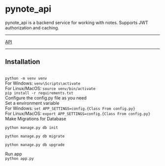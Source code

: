 <h1>pynote_api</h1>
pynote_api is a backend service for working with notes.
Supports JWT authorization and caching.
<hr>
<a href="https://www.notion.so/mikhailkhmel/9513e80fa21248a798c8db4be443ccb7?v=f7066966ff9442588ec5b0726b65b034">API</a>
<hr>
<h2>Installation</h2><br>
<code>python -m venv venv</code><br>
For Windows: <code>venv\Scripts\activate</code><br>
For Linux/MacOS: <code>source venv/bin/activate</code><br>
<code>pip install -r requirements.txt</code><br>
Configure the config.py file as you need<br>
Set a environment variable<br>
For Windows: <code>set APP_SETTINGS=config.{Class From config.py}</code><br>
For Linux/MacOS: <code>export APP_SETTINGS=config.{Class From config.py}</code><br>
Make Migrations for Database <br>
<code>
python manage.py db init <br>
python manage.py db migrate <br>
python manage.py db upgrade <br>
</code>
Run app <br>
<code>python app.py</code>